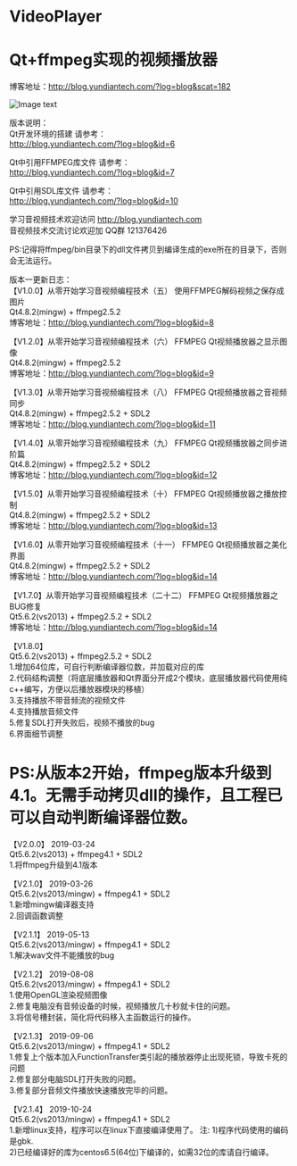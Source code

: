 # VideoPlayer
# Qt+ffmpeg实现的视频播放器  
博客地址：http://blog.yundiantech.com/?log=blog&scat=182  

![Image text](https://raw.githubusercontent.com/yundiantech/VideoPlayer/master/screenshot.jpg)


版本说明：  
Qt开发环境的搭建 请参考：  
http://blog.yundiantech.com/?log=blog&id=6  

Qt中引用FFMPEG库文件 请参考：  
http://blog.yundiantech.com/?log=blog&id=7  

Qt中引用SDL库文件 请参考：  
http://blog.yundiantech.com/?log=blog&id=10  

学习音视频技术欢迎访问 http://blog.yundiantech.com  
音视频技术交流讨论欢迎加 QQ群 121376426    

PS:记得将ffmpeg/bin目录下的dll文件拷贝到编译生成的exe所在的目录下，否则会无法运行。  

版本一更新日志：  
【V1.0.0】从零开始学习音视频编程技术（五） 使用FFMPEG解码视频之保存成图片  
Qt4.8.2(mingw) + ffmpeg2.5.2  
博客地址：http://blog.yundiantech.com/?log=blog&id=8  

【V1.2.0】从零开始学习音视频编程技术（六） FFMPEG Qt视频播放器之显示图像  
Qt4.8.2(mingw) + ffmpeg2.5.2  
博客地址：http://blog.yundiantech.com/?log=blog&id=9  

【V1.3.0】从零开始学习音视频编程技术（八） FFMPEG Qt视频播放器之音视频同步  
Qt4.8.2(mingw) + ffmpeg2.5.2 + SDL2  
博客地址：http://blog.yundiantech.com/?log=blog&id=11  

【V1.4.0】从零开始学习音视频编程技术（九） FFMPEG Qt视频播放器之同步进阶篇  
Qt4.8.2(mingw) + ffmpeg2.5.2 + SDL2  
博客地址：http://blog.yundiantech.com/?log=blog&id=12  

【V1.5.0】从零开始学习音视频编程技术（十） FFMPEG Qt视频播放器之播放控制  
Qt4.8.2(mingw) + ffmpeg2.5.2 + SDL2  
博客地址：http://blog.yundiantech.com/?log=blog&id=13  

【V1.6.0】从零开始学习音视频编程技术（十一） FFMPEG Qt视频播放器之美化界面    
Qt4.8.2(mingw) + ffmpeg2.5.2 + SDL2  
博客地址：http://blog.yundiantech.com/?log=blog&id=14  

【V1.7.0】从零开始学习音视频编程技术（二十二） FFMPEG Qt视频播放器之BUG修复  
Qt5.6.2(vs2013) + ffmpeg2.5.2 + SDL2  
博客地址：http://blog.yundiantech.com/?log=blog&id=14  

【V1.8.0】  
Qt5.6.2(vs2013) + ffmpeg2.5.2 + SDL2  
1.增加64位库，可自行判断编译器位数，并加载对应的库  
2.代码结构调整（将底层播放器和Qt界面分开成2个模块，底层播放器代码使用纯c++编写，方便以后播放器模块的移植）  
3.支持播放不带音频流的视频文件  
4.支持播放音频文件  
5.修复SDL打开失败后，视频不播放的bug  
6.界面细节调整  

# PS:从版本2开始，ffmpeg版本升级到4.1。无需手动拷贝dll的操作，且工程已可以自动判断编译器位数。
【V2.0.0】 2019-03-24  
Qt5.6.2(vs2013) + ffmpeg4.1 + SDL2  
1.将ffmpeg升级到4.1版本  

【V2.1.0】 2019-03-26  
Qt5.6.2(vs2013/mingw) + ffmpeg4.1 + SDL2  
1.新增mingw编译器支持  
2.回调函数调整  
 
【V2.1.1】 2019-05-13  
Qt5.6.2(vs2013/mingw) + ffmpeg4.1 + SDL2  
1.解决wav文件不能播放的bug

【V2.1.2】 2019-08-08  
Qt5.6.2(vs2013/mingw) + ffmpeg4.1 + SDL2  
1.使用OpenGL渲染视频图像   
2.修复电脑没有音频设备的时候，视频播放几十秒就卡住的问题。   
3.将信号槽封装，简化将代码移入主函数运行的操作。 

【V2.1.3】 2019-09-06  
Qt5.6.2(vs2013/mingw) + ffmpeg4.1 + SDL2  
1.修复上个版本加入FunctionTransfer类引起的播放器停止出现死锁，导致卡死的问题  
2.修复部分电脑SDL打开失败的问题。  
3.修复部分音频文件播放快速播放完毕的问题。  

【V2.1.4】 2019-10-24  
Qt5.6.2(vs2013/mingw) + ffmpeg4.1 + SDL2  
1.新增linux支持，程序可以在linux下直接编译使用了。 
注: 
1)程序代码使用的编码是gbk.  
2)已经编译好的库为centos6.5(64位)下编译的，如需32位的库请自行编译。 

